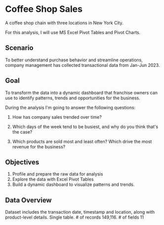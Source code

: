 # Coffee Shop Sales

A coffee shop chain with three locations in New York City.

For this analysis, I will use MS Excel Pivot Tables and Pivot Charts. 

## Scenario
To better understand purchase behavior and streamline operations, company management has collected transactional data from Jan-Jun 2023.

## Goal
To transform the data into a dynamic dashboard that franchise owners can use to identify patterns, trends and opportunities for the business.

During the analysis I'm going to answer the following questions:

1. How has company sales trended over time?

2. Which days of the week tend to be busiest, and why do you think that's the case?

3. Which products are sold most and least often? Which drive the most revenue for the business?

## Objectives
1. Profile and prepare the raw data for analysis
2. Explore the data with Excel Pivot Tables
3. Build a dynamic dashboard to visualize patterns and trends.

## Data Overview
Dataset includes the transaction date, timestamp and location, along with product-level details.
Single table. # of records 149,116. # of fields 11
